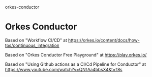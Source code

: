orkes-conductor
# Orkes Conductor

Based on "Workflow CI/CD" at https://orkes.io/content/docs/how-tos/continuous_integration

Based on "Orkes Conductor Free Playground" at https://play.orkes.io/

Based on "Using Github actions as a CI/Cd Pipeline for Conductor" at https://www.youtube.com/watch?v=QN1Aa4bbsX4&t=18s
